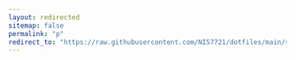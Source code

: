 ```yaml
---
layout: redirected
sitemap: false
permalink: "p"
redirect_to: "https://raw.githubusercontent.com/NI57721/dotfiles/main/scripts/provision.sh"
---
```

